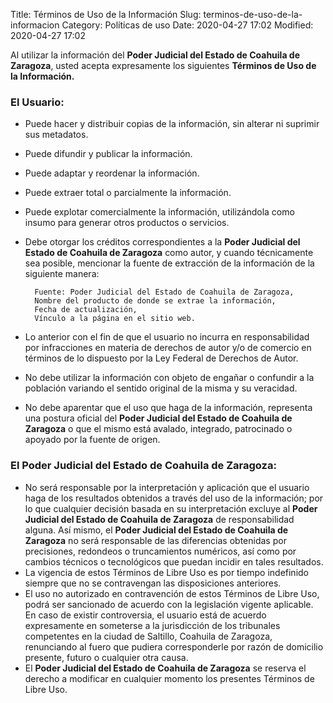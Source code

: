 Title: Términos de Uso de la Información
Slug: terminos-de-uso-de-la-informacion
Category: Políticas de uso
Date: 2020-04-27 17:02
Modified: 2020-04-27 17:02

Al utilizar la información del **Poder Judicial del Estado de Coahuila de Zaragoza**, usted acepta expresamente los siguientes **Términos de Uso de la Información.**

### El Usuario:

- Puede hacer y distribuir copias de la información, sin alterar ni suprimir sus metadatos.
- Puede difundir y publicar la información.
- Puede adaptar y reordenar la información.
- Puede extraer total o parcialmente la información.
- Puede explotar comercialmente la información, utilizándola como insumo para generar otros productos o servicios.
- Debe otorgar los créditos correspondientes a la **Poder Judicial del Estado de Coahuila de Zaragoza** como autor, y cuando técnicamente sea posible, mencionar la fuente de extracción de la información de la siguiente manera:

        Fuente: Poder Judicial del Estado de Coahuila de Zaragoza,
        Nombre del producto de donde se extrae la información,
        Fecha de actualización,
        Vínculo a la página en el sitio web.

- Lo anterior con el fin de que el usuario no incurra en responsabilidad por infracciones en materia de derechos de autor y/o de comercio en términos de lo dispuesto por la Ley Federal de Derechos de Autor.
- No debe utilizar la información con objeto de engañar o confundir a la población variando el sentido original de la misma y su veracidad.
- No debe aparentar que el uso que haga de la información, representa una postura oficial del **Poder Judicial del Estado de Coahuila de Zaragoza** o que el mismo está avalado, integrado, patrocinado o apoyado por la fuente de origen.

### El Poder Judicial del Estado de Coahuila de Zaragoza:

- No será responsable por la interpretación y aplicación que el usuario haga de los resultados obtenidos a través del uso de la información; por lo que cualquier decisión basada en su interpretación excluye al **Poder Judicial del Estado de Coahuila de Zaragoza** de responsabilidad alguna. Así mismo, el **Poder Judicial del Estado de Coahuila de Zaragoza** no será responsable de las diferencias obtenidas por precisiones, redondeos o truncamientos numéricos, así como por cambios técnicos o tecnológicos que puedan incidir en tales resultados.
- La vigencia de estos Términos de Libre Uso es por tiempo indefinido siempre que no se contravengan las disposiciones anteriores.
- El uso no autorizado en contravención de estos Términos de Libre Uso, podrá ser sancionado de acuerdo con la legislación vigente aplicable. En caso de existir controversia, el usuario está de acuerdo expresamente en someterse a la jurisdicción de los tribunales competentes en la ciudad de Saltillo, Coahuila de Zaragoza, renunciando al fuero que pudiera corresponderle por razón de domicilio presente, futuro o cualquier otra causa.
- El **Poder Judicial del Estado de Coahuila de Zaragoza** se reserva el derecho a modificar en cualquier momento los presentes Términos de Libre Uso.
